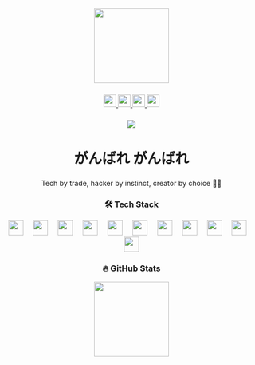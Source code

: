 <div align="center">
 <img height="150" src="https://media.craiyon.com/2025-04-17/vH7ZJAFwR7SlTj61fWcoyQ.webp" />
</div>

###

<div align="center">
  <a href="https://www.linkedin.com/in/anushakr01/" target="_blank">
    <img src="https://img.shields.io/static/v1?message=LinkedIn&logo=linkedin&label=&color=0077B5&logoColor=white&labelColor=&style=for-the-badge" height="25" />
  </a>
  <a href="https://www.youtube.com/@Anusha-404notfound" target="_blank">
    <img src="https://img.shields.io/static/v1?message=YouTube&logo=youtube&label=&color=FF0000&logoColor=white&labelColor=&style=for-the-badge" height="25" />
  </a>
  <a href="https://www.instagram.com/anusha_404notfound/" target="_blank">
    <img src="https://img.shields.io/static/v1?message=Instagram&logo=instagram&label=&color=E4405F&logoColor=white&labelColor=&style=for-the-badge" height="25" />
  </a>
  <a href="mailto:anushakrgsss@gmail.com" target="_blank">
    <img src="https://img.shields.io/static/v1?message=Gmail&logo=gmail&label=&color=D14836&logoColor=white&labelColor=&style=for-the-badge" height="25" />
  </a>
</div>

###

<div align="center">
  <img src="https://visitor-badge.laobi.icu/badge?page_id=anusha-kr01.anusha-kr01" />
</div>

###

<h1 align="center">がんばれ がんばれ</h1>

###

<p align="center">Tech by trade, hacker by instinct, creator by choice 👾📡</p>


###

<h3 align="center">🛠️ Tech Stack</h3>

<div align="center">
  <img src="https://cdn.jsdelivr.net/gh/devicons/devicon/icons/html5/html5-original.svg" height="30" />
  <img width="12" />
  <img src="https://cdn.jsdelivr.net/gh/devicons/devicon/icons/css3/css3-original.svg" height="30" />
  <img width="12" />
  <img src="https://cdn.jsdelivr.net/gh/devicons/devicon/icons/javascript/javascript-original.svg" height="30" />
  <img width="12" />
  <img src="https://cdn.jsdelivr.net/gh/devicons/devicon/icons/nodejs/nodejs-original.svg" height="30" />
  <img width="12" />
  <img src="https://cdn.jsdelivr.net/gh/devicons/devicon/icons/mongodb/mongodb-original.svg" height="30" />
  <img width="12" />
  <img src="https://cdn.jsdelivr.net/gh/devicons/devicon/icons/mysql/mysql-original.svg" height="30" />
  <img width="12" />
  <img src="https://cdn.jsdelivr.net/gh/devicons/devicon/icons/docker/docker-original.svg" height="30" />
  <img width="12" />
  <img src="https://cdn.jsdelivr.net/gh/devicons/devicon/icons/kubernetes/kubernetes-plain.svg" height="30" />
  <img width="12" />
  <img src="https://cdn.jsdelivr.net/gh/devicons/devicon/icons/googlecloud/googlecloud-original.svg" height="30" />
  <img width="12" />
  <img src="https://cdn.jsdelivr.net/gh/devicons/devicon/icons/azure/azure-original.svg" height="30" />
  <img width="12" />
  <img src="https://cdn.jsdelivr.net/gh/devicons/devicon/icons/git/git-original.svg" height="30" />
</div>

###

<h3 align="center">🔥 GitHub Stats</h3>

<div align="center">
  <img src="https://github-readme-stats.vercel.app/api/top-langs?username=anusha-kr01&layout=compact&langs_count=6&theme=dracula&hide_border=false" height="150" />
</div>

<div align="center">
</div>
